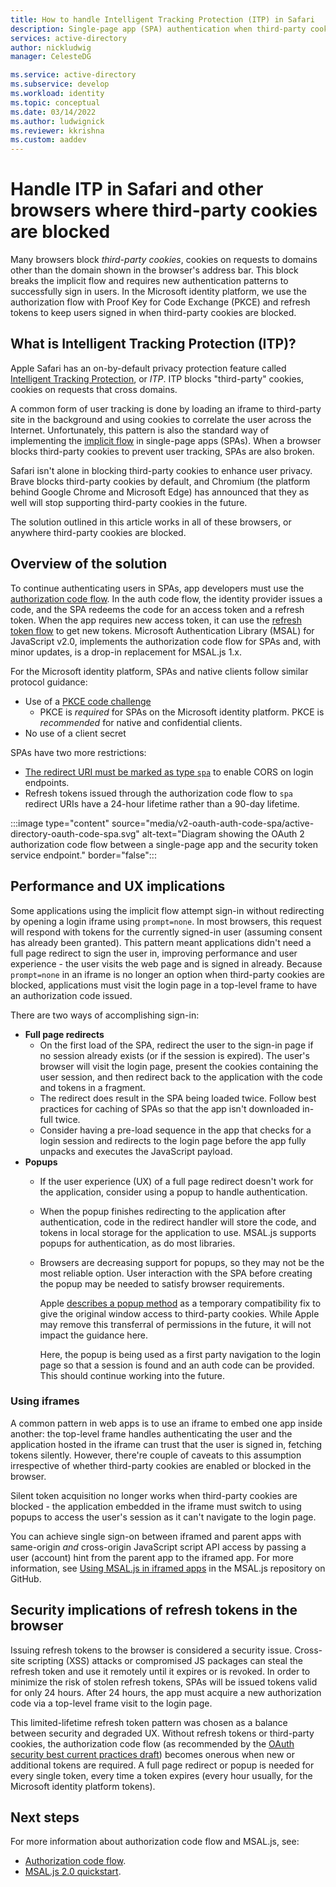 ```yaml
---
title: How to handle Intelligent Tracking Protection (ITP) in Safari
description: Single-page app (SPA) authentication when third-party cookies are no longer allowed.
services: active-directory
author: nickludwig
manager: CelesteDG

ms.service: active-directory
ms.subservice: develop
ms.workload: identity
ms.topic: conceptual
ms.date: 03/14/2022
ms.author: ludwignick
ms.reviewer: kkrishna
ms.custom: aaddev
---
```


# Handle ITP in Safari and other browsers where third-party cookies are blocked

Many browsers block _third-party cookies_, cookies on requests to domains other than the domain shown in the browser's address bar. This block breaks the implicit flow and requires new authentication patterns to successfully sign in users. In the Microsoft identity platform, we use the authorization flow with Proof Key for Code Exchange (PKCE) and refresh tokens to keep users signed in when third-party cookies are blocked.

## What is Intelligent Tracking Protection (ITP)?

Apple Safari has an on-by-default privacy protection feature called [Intelligent Tracking Protection](https://webkit.org/tracking-prevention-policy/), or _ITP_. ITP blocks "third-party" cookies, cookies on requests that cross domains.

A common form of user tracking is done by loading an iframe to third-party site in the background and using cookies to correlate the user across the Internet. Unfortunately, this pattern is also the standard way of implementing the [implicit flow](v2-oauth2-implicit-grant-flow.md) in single-page apps (SPAs). When a browser blocks third-party cookies to prevent user tracking, SPAs are also broken.

Safari isn't alone in blocking third-party cookies to enhance user privacy. Brave blocks third-party cookies by default, and Chromium (the platform behind Google Chrome and Microsoft Edge) has announced that they as well will stop supporting third-party cookies in the future.

The solution outlined in this article works in all of these browsers, or anywhere third-party cookies are blocked.

## Overview of the solution

To continue authenticating users in SPAs, app developers must use the [authorization code flow](v2-oauth2-auth-code-flow.md). In the auth code flow, the identity provider issues a code, and the SPA redeems the code for an access token and a refresh token. When the app requires new access token, it can use the [refresh token flow](v2-oauth2-auth-code-flow.md#refresh-the-access-token) to get new tokens. Microsoft Authentication Library (MSAL) for JavaScript v2.0, implements the authorization code flow for SPAs and, with minor updates, is a drop-in replacement for MSAL.js 1.x.

For the Microsoft identity platform, SPAs and native clients follow similar protocol guidance:

- Use of a [PKCE code challenge](https://tools.ietf.org/html/rfc7636)
  - PKCE is _required_ for SPAs on the Microsoft identity platform. PKCE is _recommended_ for native and confidential clients.
- No use of a client secret

SPAs have two more restrictions:

- [The redirect URI must be marked as type `spa`](v2-oauth2-auth-code-flow.md#redirect-uris-for-single-page-apps-spas) to enable CORS on login endpoints.
- Refresh tokens issued through the authorization code flow to `spa` redirect URIs have a 24-hour lifetime rather than a 90-day lifetime.

:::image type="content" source="media/v2-oauth-auth-code-spa/active-directory-oauth-code-spa.svg" alt-text="Diagram showing the OAuth 2 authorization code flow between a single-page app and the security token service endpoint." border="false":::

## Performance and UX implications

Some applications using the implicit flow attempt sign-in without redirecting by opening a login iframe using `prompt=none`. In most browsers, this request will respond with tokens for the currently signed-in user (assuming consent has already been granted). This pattern meant applications didn't need a full page redirect to sign the user in, improving performance and user experience - the user visits the web page and is signed in already. Because `prompt=none` in an iframe is no longer an option when third-party cookies are blocked, applications must visit the login page in a top-level frame to have an authorization code issued.

There are two ways of accomplishing sign-in:

- **Full page redirects**
  - On the first load of the SPA, redirect the user to the sign-in page if no session already exists (or if the session is expired). The user's browser will visit the login page, present the cookies containing the user session, and then redirect back to the application with the code and tokens in a fragment.
  - The redirect does result in the SPA being loaded twice. Follow best practices for caching of SPAs so that the app isn't downloaded in-full twice.
  - Consider having a pre-load sequence in the app that checks for a login session and redirects to the login page before the app fully unpacks and executes the JavaScript payload.
- **Popups**
  - If the user experience (UX) of a full page redirect doesn't work for the application, consider using a popup to handle authentication.
  - When the popup finishes redirecting to the application after authentication, code in the redirect handler will store the code, and tokens in local storage for the application to use. MSAL.js supports popups for authentication, as do most libraries.
  - Browsers are decreasing support for popups, so they may not be the most reliable option. User interaction with the SPA before creating the popup may be needed to satisfy browser requirements.

     Apple [describes a popup method](https://webkit.org/blog/8311/intelligent-tracking-prevention-2-0/) as a temporary compatibility fix to give the original window access to third-party cookies. While Apple may remove this transferral of permissions in the future, it will not impact the guidance here.
     
     Here, the popup is being used as a first party navigation to the login page so that a session is found and an auth code can be provided. This should continue working into the future.

### Using iframes

A common pattern in web apps is to use an iframe to embed one app inside another: the top-level frame handles authenticating the user and the application hosted in the iframe can trust that the user is signed in, fetching tokens silently. However, there're couple of caveats to this assumption irrespective of whether third-party cookies are enabled or blocked in the browser.

Silent token acquisition no longer works when third-party cookies are blocked - the application embedded in the iframe must switch to using popups to access the user's session as it can't navigate to the login page.

You can achieve single sign-on between iframed and parent apps with same-origin _and_ cross-origin JavaScript script API access by passing a user (account) hint from the parent app to the iframed app. For more information, see [Using MSAL.js in iframed apps](https://github.com/AzureAD/microsoft-authentication-library-for-js/blob/dev/lib/msal-browser/docs/iframe-usage.md) in the MSAL.js repository on GitHub.

## Security implications of refresh tokens in the browser

Issuing refresh tokens to the browser is considered a security issue. Cross-site scripting (XSS) attacks or compromised JS packages can steal the refresh token and use it remotely until it expires or is revoked. In order to minimize the risk of stolen refresh tokens, SPAs will be issued tokens valid for only 24 hours. After 24 hours, the app must acquire a new authorization code via a top-level frame visit to the login page.

This limited-lifetime refresh token pattern was chosen as a balance between security and degraded UX. Without refresh tokens or third-party cookies, the authorization code flow (as recommended by the [OAuth security best current practices draft](https://tools.ietf.org/html/draft-ietf-oauth-security-topics-14)) becomes onerous when new or additional tokens are required. A full page redirect or popup is needed for every single token, every time a token expires (every hour usually, for the Microsoft identity platform tokens).

## Next steps

For more information about authorization code flow and MSAL.js, see:

- [Authorization code flow](v2-oauth2-auth-code-flow.md).
- [MSAL.js 2.0 quickstart](quickstart-v2-javascript-auth-code.md).
